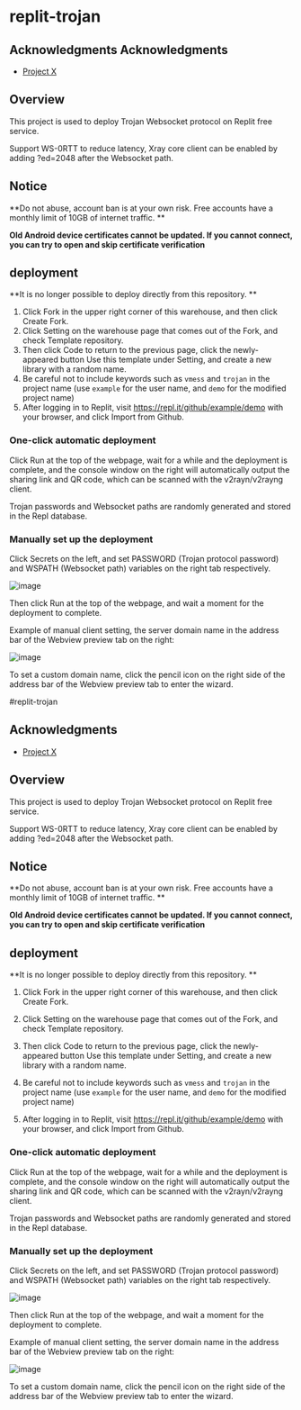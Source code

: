 # replit-trojan

## Acknowledgments Acknowledgments

- [Project X](https://github.com/XTLS/Xray-core)

## Overview

This project is used to deploy Trojan Websocket protocol on Replit free service.

Support WS-0RTT to reduce latency, Xray core client can be enabled by adding ?ed=2048 after the Websocket path.

## Notice

 **Do not abuse, account ban is at your own risk. Free accounts have a monthly limit of 10GB of internet traffic. **
 
 **Old Android device certificates cannot be updated. If you cannot connect, you can try to open and skip certificate verification**

## deployment
 
 **It is no longer possible to deploy directly from this repository. **

 1. Click Fork in the upper right corner of this warehouse, and then click Create Fork.   
 2. Click Setting on the warehouse page that comes out of the Fork, and check Template repository.   
 3. Then click Code to return to the previous page, click the newly-appeared button Use this template under Setting, and create a new library with a random name.  
 4. Be careful not to include keywords such as `vmess` and `trojan` in the project name (use `example` for the user name, and `demo` for the modified project name)  
 5. After logging in to Replit, visit https://repl.it/github/example/demo with your browser, and click Import from Github.

### One-click automatic deployment

Click Run at the top of the webpage, wait for a while and the deployment is complete, and the console window on the right will automatically output the sharing link and QR code, which can be scanned with the v2rayn/v2rayng client.

Trojan passwords and Websocket paths are randomly generated and stored in the Repl database.

### Manually set up the deployment

Click Secrets on the left, and set PASSWORD (Trojan protocol password) and WSPATH (Websocket path) variables on the right tab respectively.

![image](https://user-images.githubusercontent.com/98247050/205805317-349f4814-5d1b-4fba-8d53-7de12a7f1810.png)

Then click Run at the top of the webpage, and wait a moment for the deployment to complete.

Example of manual client setting, the server domain name in the address bar of the Webview preview tab on the right:

![image](https://user-images.githubusercontent.com/98247050/205805711-75a6ddcf-20c6-4e2c-a90a-05dc979ade45.png)

To set a custom domain name, click the pencil icon on the right side of the address bar of the Webview preview tab to enter the wizard.



#replit-trojan

## Acknowledgments

- [Project X](https://github.com/XTLS/Xray-core)

## Overview

This project is used to deploy Trojan Websocket protocol on Replit free service.

Support WS-0RTT to reduce latency, Xray core client can be enabled by adding ?ed=2048 after the Websocket path.

## Notice

 **Do not abuse, account ban is at your own risk. Free accounts have a monthly limit of 10GB of internet traffic. **

 

 **Old Android device certificates cannot be updated. If you cannot connect, you can try to open and skip certificate verification**

## deployment

 

 **It is no longer possible to deploy directly from this repository. **

 1. Click Fork in the upper right corner of this warehouse, and then click Create Fork.   

 2. Click Setting on the warehouse page that comes out of the Fork, and check Template repository.   

 3. Then click Code to return to the previous page, click the newly-appeared button Use this template under Setting, and create a new library with a random name.  

 4. Be careful not to include keywords such as `vmess` and `trojan` in the project name (use `example` for the user name, and `demo` for the modified project name)  

 5. After logging in to Replit, visit https://repl.it/github/example/demo with your browser, and click Import from Github.

### One-click automatic deployment

Click Run at the top of the webpage, wait for a while and the deployment is complete, and the console window on the right will automatically output the sharing link and QR code, which can be scanned with the v2rayn/v2rayng client.

Trojan passwords and Websocket paths are randomly generated and stored in the Repl database.

### Manually set up the deployment

Click Secrets on the left, and set PASSWORD (Trojan protocol password) and WSPATH (Websocket path) variables on the right tab respectively.

![image](https://user-images.githubusercontent.com/98247050/205805317-349f4814-5d1b-4fba-8d53-7de12a7f1810.png)

Then click Run at the top of the webpage, and wait a moment for the deployment to complete.

Example of manual client setting, the server domain name in the address bar of the Webview preview tab on the right:

![image](https://user-images.githubusercontent.com/98247050/205805711-75a6ddcf-20c6-4e2c-a90a-05dc979ade45.png)

To set a custom domain name, click the pencil icon on the right side of the address bar of the Webview preview tab to enter the wizard.